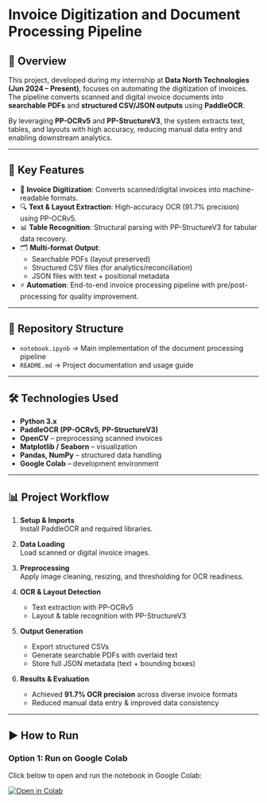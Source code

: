 # Invoice Digitization and Document Processing Pipeline

## 📌 Overview
This project, developed during my internship at **Data North Technologies (Jun 2024 – Present)**, focuses on automating the digitization of invoices.  
The pipeline converts scanned and digital invoice documents into **searchable PDFs** and **structured CSV/JSON outputs** using **PaddleOCR**.  

By leveraging **PP-OCRv5** and **PP-StructureV3**, the system extracts text, tables, and layouts with high accuracy, reducing manual data entry and enabling downstream analytics.

---

## 🚀 Key Features
- 📄 **Invoice Digitization**: Converts scanned/digital invoices into machine-readable formats.  
- 🔍 **Text & Layout Extraction**: High-accuracy OCR (91.7% precision) using PP-OCRv5.  
- 📊 **Table Recognition**: Structural parsing with PP-StructureV3 for tabular data recovery.  
- 🗂️ **Multi-format Output**:
  - Searchable PDFs (layout preserved)  
  - Structured CSV files (for analytics/reconciliation)  
  - JSON files with text + positional metadata  
- ⚡ **Automation**: End-to-end invoice processing pipeline with pre/post-processing for quality improvement.  

---

## 📂 Repository Structure
- `notebook.ipynb` → Main implementation of the document processing pipeline  
- `README.md` → Project documentation and usage guide  

---

## 🛠️ Technologies Used
- **Python 3.x**
- **PaddleOCR (PP-OCRv5, PP-StructureV3)**
- **OpenCV** – preprocessing scanned invoices  
- **Matplotlib / Seaborn** – visualization  
- **Pandas, NumPy** – structured data handling  
- **Google Colab** – development environment  

---

## 📊 Project Workflow
1. **Setup & Imports**  
   Install PaddleOCR and required libraries.  

2. **Data Loading**  
   Load scanned or digital invoice images.  

3. **Preprocessing**  
   Apply image cleaning, resizing, and thresholding for OCR readiness.  

4. **OCR & Layout Detection**  
   - Text extraction with PP-OCRv5  
   - Layout & table recognition with PP-StructureV3  

5. **Output Generation**  
   - Export structured CSVs  
   - Generate searchable PDFs with overlaid text  
   - Store full JSON metadata (text + bounding boxes)  

6. **Results & Evaluation**  
   - Achieved **91.7% OCR precision** across diverse invoice formats  
   - Reduced manual data entry & improved data consistency  

---

## ▶️ How to Run
### Option 1: Run on Google Colab
Click below to open and run the notebook in Google Colab:

[![Open in Colab](https://colab.research.google.com/assets/colab-badge.svg)]([https://colab.research.google.com/github/your-username/your-repo-name/blob/main/notebook.ipynb](https://colab.research.google.com/drive/1QFKQlXqu1CSJObOwNZq6apJ9NDT_bir1#scrollTo=Mfs-q3nfLcay))

